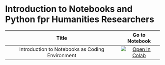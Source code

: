 # Introduction to Notebooks and Python fpr Humanities Researchers

| Title |  Go to Notebook    |
| :---:   | :---: |
| Introduction to Notebooks as Coding Environment | [![Open In Colab](https://colab.research.google.com/assets/colab-badge.svg)](https://colab.research.google.com/drive/1eiTry-bv1Ds6P7sjx-7vmnvr8kyMwxEM?usp=sharing)| 
